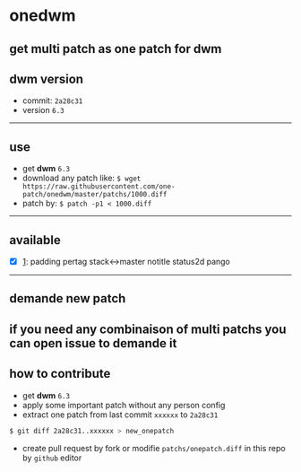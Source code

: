 # onedwm
get multi patch as one patch for dwm
-------
## dwm version
  - commit: `2a28c31` 
  - version `6.3`
-------
## use
  - get **dwm** `6.3`
  - download any patch like: `$ wget https://raw.githubusercontent.com/one-patch/onedwm/master/patchs/1000.diff`
  - patch by: `$ patch -p1 < 1000.diff` 
-------
## available
  - [x] [1](https://raw.githubusercontent.com/one-patch/onedwm/master/patchs/1000.diff): padding pertag stack<->master notitle status2d pango

--------
## demande new patch 
if you need any combinaison of multi patchs you can open issue to demande it
--------
## how to contribute
  - get **dwm** `6.3`
  - apply some important patch without any person config
  - extract one patch from last commit `xxxxxx` to `2a28c31`
  ```bash
  $ git diff 2a28c31..xxxxxx > new_onepatch
  ```
  - create pull request by fork or modifie `patchs/onepatch.diff` in this repo by `github` editor
  

